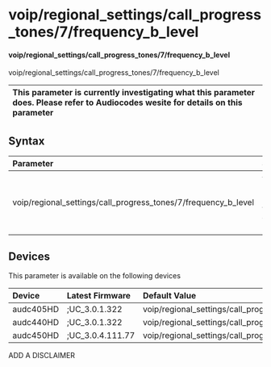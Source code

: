 ﻿---
description: voip/regional_settings/call_progress_tones/7/frequency_b_level
search: false
---

# voip/regional_settings/call_progress_tones/7/frequency_b_level

#### voip/regional_settings/call_progress_tones/7/frequency_b_level

voip/regional_settings/call_progress_tones/7/frequency_b_level


| This parameter is currently investigating what this parameter does. Please refer to Audiocodes wesite for details on this parameter | 
| :--- |

## Syntax
| Parameter | Syntax |
| :--- | :--- |
|voip/regional_settings/call_progress_tones/7/frequency_b_level | {% raw %} undefined {% endraw %}|

## Devices
This parameter is available on the following devices

| Device | Latest Firmware | Default Value |
|:---|:---|:---|
| audc405HD | ;UC_3.0.1.322 | voip/regional_settings/call_progress_tones/7/frequency_b_level=19 
| audc440HD | ;UC_3.0.1.322 | voip/regional_settings/call_progress_tones/7/frequency_b_level=19 
| audc450HD | ;UC_3.0.4.111.77 | voip/regional_settings/call_progress_tones/7/frequency_b_level=19 

ADD A DISCLAIMER
